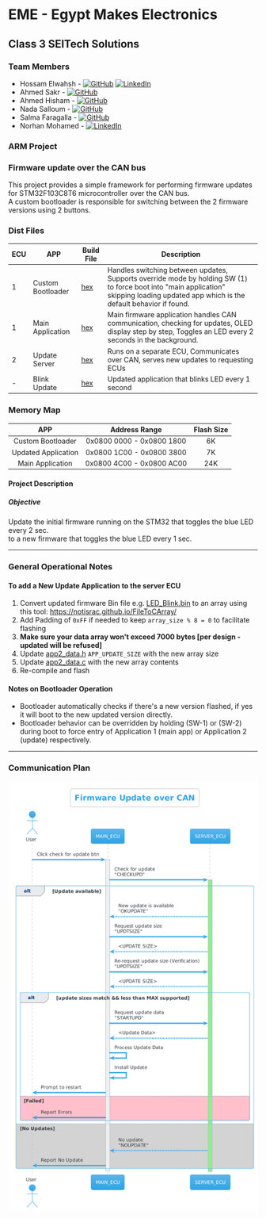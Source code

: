 # EME - Egypt Makes Electronics

## Class 3 SEITech Solutions

### Team Members
- Hossam Elwahsh - [![GitHub](https://img.shields.io/badge/github-%23121011.svg?style=flat&logo=github&logoColor=white)](https://github.com/HossamElwahsh) [![LinkedIn](https://img.shields.io/badge/linkedin-%230077B5.svg?style=flat&logo=linkedin&logoColor=white)](https://www.linkedin.com/in/hossam-elwahsh/)
- Ahmed Sakr - [![GitHub](https://img.shields.io/badge/github-%23121011.svg?style=flat&logo=github&logoColor=white)](https://github.com/Ahmeddsakrrr)
- Ahmed Hisham - [![GitHub](https://img.shields.io/badge/github-%23121011.svg?style=flat&logo=github&logoColor=white)](https://github.com/ahmedhish)
- Nada Salloum - [![GitHub](https://img.shields.io/badge/github-%23121011.svg?style=flat&logo=github&logoColor=white)](https://github.com/nadasalloum)
- Salma Faragalla - [![GitHub](https://img.shields.io/badge/github-%23121011.svg?style=flat&logo=github&logoColor=white)](https://github.com/SalmaFaragalla)
- Norhan Mohamed - [![LinkedIn](https://img.shields.io/badge/linkedin-%230077B5.svg?style=flat&logo=linkedin&logoColor=white)](https://www.linkedin.com/in/norhan-mohamed-60b414213)
### ARM Project
### Firmware update over the CAN bus 
This project provides a simple framework for performing firmware updates for STM32F103C8T6 microcontroller over the CAN bus.<br />
A custom bootloader is responsible for switching between the 2 firmware versions using 2 buttons.

### Dist Files

| ECU | APP               | Build File                           | Description                                                                                                                                                                            |
|-----|-------------------|--------------------------------------|----------------------------------------------------------------------------------------------------------------------------------------------------------------------------------------|
| 1   | Custom Bootloader | [hex](dist/custom_bootloader.hex)    | Handles switching between updates, Supports override mode by holding SW (1) to force boot into "main application" skipping loading updated app which is the default behavior if found. |
| 1   | Main Application  | [hex](dist/firmware_application.hex) | Main firmware application handles CAN communication, checking for updates, OLED display step by step, Toggles an LED every 2 seconds in the background.                                |
| 2   | Update Server     | [hex](dist/update_server.hex)        | Runs on a separate ECU, Communicates over CAN, serves new updates to requesting ECUs                                                                                                   |
| -   | Blink Update      | [hex](dist/LED_BLINK.hex)            | Updated application that blinks LED every 1 second                                                                                                                                     |

### Memory Map 
|          APP        |        Address Range       | Flash Size |
|:-:                  |:-:                         |:-:         |
| Custom Bootloader   | 0x0800 0000 - 0x0800 1800  |     6K     |
| Updated Application | 0x0800 1C00 - 0x0800 3800  |     7K     |
| Main Application    | 0x0800 4C00 - 0x0800 AC00  |     24K    |


#### Project Description
##### Objective

Update the initial firmware running on the STM32 that toggles the blue LED every 2 sec.<br />
to a new firmware that toggles the blue LED every 1 sec.

---

### General Operational Notes
#### To add a New Update Application to the server ECU 
1. Convert updated firmware Bin file e.g. [LED_Blink.bin](LED_BLINK/Debug/LED_BLINK.bin) to an array 
using this tool: https://notisrac.github.io/FileToCArray/
2. Add Padding of `0xFF` if needed to keep `array_size % 8 = 0` to facilitate flashing
3. **Make sure your data array won't exceed 7000 bytes [per design - updated will be refused]**
4. Update [app2_data.h](update_server/Core/Inc/app2_data.h) `APP_UPDATE_SIZE` with the new array size
5. Update [app2_data.c](update_server/Core/Src/app2_data.c) with the new array contents
6. Re-compile and flash

#### Notes on Bootloader Operation
- Bootloader automatically checks if there's a new version flashed, if yes it will boot to the new updated version directly.
- Bootloader behavior can be overridden by holding (SW-1) or (SW-2) during boot to force entry of Application 1 (main app) or Application 2 (update) respectively.

---
### Communication Plan
![CAN_COMM](dist/comm_sequence-Firmware_Update_over_CAN.png)
